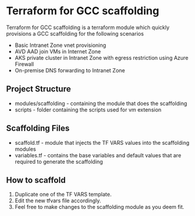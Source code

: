 # Terraform for GCC scaffolding
Terraform for GCC scaffolding is a terraform module which quickly provisions a GCC scaffolding for the following scenarios

* Basic Intranet Zone vnet provisioning 
* AVD AAD join VMs in Internet Zone
* AKS private cluster in Intranet Zone with egress restriction using Azure Firewall
* On-premise DNS forwarding to Intranet Zone

## Project Structure
* modules/scaffolding - containing the module that does the scaffolding
* scripts - folder containing the scripts used for vm extension

## Scaffolding Files
* scaffold.tf - module that injects the TF VARS values into the scaffolding modules
* variables.tf - contains the base variables and default values that are required to generate the scaffolding

## How to scaffold
1. Duplicate one of the TF VARS template.
2. Edit the new tfvars file accordingly.
3. Feel free to make changes to the scaffolding module as you deem fit.
